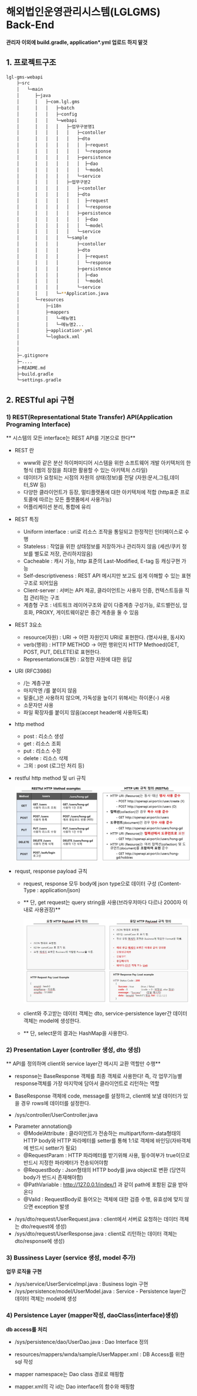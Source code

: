 # 해외법인운영관리시스템(LGLGMS) Back-End

#### 관리자 이외에 build.gradle, application*.yml 업로드 하지 말것

## 1. 프로젝트구조
```sh
lgl-gms-webapi
    ├─src
    │   └─main
    │      ├─java
    │      │   ├─com.lgl.gms
    │      │   │   ├─batch
    │      │   │   ├─config
    │      │   │   └─webapi
    │      │   │   │   ├─업무구분명1
    │      │   │   │   │   ├─contoller
    │      │   │   │   │   ├─dto
    │      │   │   │   │   │  ├─request
    │      │   │   │   │   │  └─response
    │      │   │   │   │   ├─persistence
    │      │   │   │   │   │  ├─dao
    │      │   │   │   │   │  └─model
    │      │   │   │   │   └─service
    │      │   │   │   ├─업무구분2
    │      │   │   │   │   ├─contoller
    │      │   │   │   │   ├─dto
    │      │   │   │   │   │  ├─request
    │      │   │   │   │   │  └─response
    │      │   │   │   │   ├─persistence
    │      │   │   │   │   │  ├─dao
    │      │   │   │   │   │  └─model
    │      │   │   │   │   └─service
    │      │   │   │   └─sample
    │      │   │   │       ├─contoller
    │      │   │   │       ├─dto
    │      │   │   │       │  ├─request
    │      │   │   │       │  └─response
    │      │   │   │       ├─persistence
    │      │   │   │       │  ├─dao
    │      │   │   │       │  └─model
    │      │   │   │       └─service
    │      │   │   └─**Application.java    
    │      └─resources
    │          ├─i18n
    │          ├─mappers
    │          │   └─메뉴명1
    │          │   └─메뉴명2...
    │          ├─application*.yml
    │          └─logback.xml
    │           
    │   
    ├─.gitignore
    ├─....
    ├─README.md
    ├─build.gradle
    └─settings.gradle
```

## 2. RESTful api 구현 
### 1) REST(Representational State Transfer) API(Application Programing Interface)
** 시스템의 모든 interface는 REST API를 기본으로 한다**

- REST 란
  - www와 같은 분산 하이퍼미디어 시스템을 위한 소프트웨어 개발 아키텍처의 한 형식
    (웹의 장점을 최대한 활용할 수 있는 아키텍처 스타일)
  - 데이터가 요청되는 시점의 자원의 상태(정보)를 전달 (자원:문서,그림,데이터,SW 등)
  - 다양한 클라이언트가 등장, 멀티플랫폼에 대한 아키텍처에 적합
    (http표준 프로토콜에 따르는 모든 플랫폼에서 사용가능)
  - 어플리케이션 분리, 통합에 유리
  
- REST 특징
  - Uniform interface : uri로 리소스 조작을 통일되고 한정적인 인터페이스로 수행
  - Stateless : 작업을 위한 상태정보를 저장하거나 관리하지 않음 (세션/쿠키 정보를 별도로 저장, 관리하지않음)
  - Cacheable : 캐시 가능, http 표준의 Last-Modified, E-tag 등 캐싱구현 가능
  - Self-descriptiveness : REST API 메시지만 보고도 쉽게 이해할 수 있는 표현구조로 되어있음
  - Client-server : 서버는 API 제공, 클라이언트는 사용자 인증, 컨텍스트등을 직접 관리하는 구조
  - 계층형 구조 : 네트워크 레이어구조와 같이 다중계층 구성가능, 로드밸런싱, 암호화, PROXY, 게이트웨이같은 중간 계층을 둘 수 있음
  
- REST 3요소
  - resource(자원) : URI -> 어떤 자원인지 URI로 표현한다. (명사사용, 동사X)
  - verb(행위) : HTTP METHOD -> 어떤 행위인지 HTTP Methoed(GET, POST, PUT, DELETE)로 표현한다.
  - Representations(표현) : 요청한 자원에 대한 응답

- URI (RFC3986)
  - /는 계층구분
  - 마지막엔 /를 붙이지 않음
  - 밑줄(_)은 사용하지 않으며, 가독성을 높이기 위해서는 하이푼(-) 사용
  - 소문자만 사용
  - 파일 확장자를 붙이지 않음(accept header에 사용하도록)

- http method
  - post : 리소스 생성
  - get : 리소스 조회
  - put : 리소스 수정
  - delete : 리소스 삭제
  - 그외 : post (로그인 처리 등)

- restful http method 및 uri 규칙    

    ![](restful-uri.jpg)
  
- requst, response payload 규칙
  - request, response 모두 body에 json type으로 데이터 구성 (Content-Type : application/json)
  - ** 단, get request는 query string을 사용(브라우저마다 다르나 2000자 이내로 사용권장)**
  
    ![](rest-payload.jpg)
  
  - client와 주고받는 데이터 객체는 dto, service-persistence layer간 데이터 객체는 model에 생성한다.
  - ** 단, select문의 결과는 HashMap을 사용한다.

### 2) Presentation Layer (controller 생성, dto 생성)
** API를 정의하며 client와 service layer간 메시지 교환 역할만 수행**
- response는 BaseResponse 객체를 최종 객체로 사용한다!
  즉, 각 업무기능별 response객체를 가장 마지막에 담아서 클라이언트로 리턴하는 역할
- BaseResponse 객체에 code, message를 설정하고, client에 보낼 데이터가 있을 경우
  rows에 데이터를 설정한다.

- /sys/controller/UserController.java

* Parameter annotation@
  - @ModelAttribute   : 클라이언트가 전송하는 multipart/form-data형태의 HTTP body와 HTTP 파라메터를
                        setter를 통해 1:1로 객체에 바인딩(자바객체에 반드시 setter가 필요)
  - @RequestParam     : HTTP 파라메터를 받기위해 사용, 필수여부가 true이므로 반드시 지정한 파라메터가 전송되어야함
  - @RequestBody      : Json형태의 HTTP body를 java object로 변환 (당연히 body가 반드시 존재해야함)
  - @PathVariable     : http://127.0.0.1/index/1 과 같이 path에 포함된 값을 받아온다
  - @Valid            : RequestBody로 들어오는 객체에 대한 검증 수행, 유효성에 맞지 않으면 exception 발생

- /sys/dto/request/UserRequest.java  : client에서 서버로 요청하는 데이터 객체는 dto/request에 생성)
- /sys/dto/request/UserResponse.java : client로 리턴하는 데이터 객체는 dto/response에 생성)


### 3) Bussiness Layer (service 생성, model 추가)
**업무 로직을 구현**

- /sys/service/UserServiceImpl.java     : Business login 구현
- /sys/persistence/model/UserModel.java : Service - Persistence layer간 데이터 객체는 model에 생성

### 4) Persistence Layer (mapper작성, daoClass(interface)생성)
**db access를 처리**

- /sys/persistence/dao/UserDao.java  : Dao Interface 정의
- resources/mappers/wnda/sample/UserMapper.xml : DB Access를 위한 sql 작성

- mapper namespace는 Dao class 경로로 매핑함
- mapper.xml의 각 id는 Dao interface의 함수와 매핑함 

